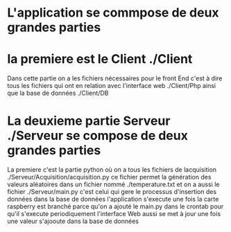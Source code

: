 # L'application se commpose de deux grandes parties 
# la premiere est le Client ./Client
Dans cette partie on a les fichiers nécessaires pour le front End c'est à dire tous les fichiers
qui ont en relation avec l'interface web ./Client/Php
ainsi que la base de données ./Client/DB
# La deuxieme partie Serveur ./Serveur se compose de deux grandes parties
La premiere c'est la partie python où on a tous les fichiers de lacquisition ./Serveur/Acquisition/acquisition.py ce fichier permet 
la génération des valeurs aléatoires dans un fichier nommé ./temperature.txt
et on a aussi le fichier ./Serveur/main.py c'est celui qui gere le processus d'insertion des données dans la base de données
l'application s'execute une fois la carte raspberry est branché parce qu'on a ajouté le main.py dans le crontab
pour qu'il s'execute periodiquement l'interface Web aussi se met à jour une fois une valeur s'ajooute dans la base de données
